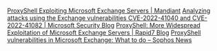 [ProxyShell Exploiting Microsoft Exchange Servers | Mandiant](https://www.mandiant.com/resources/blog/pst-want-shell-proxyshell-exploiting-microsoft-exchange-servers)
[Analyzing attacks using the Exchange vulnerabilities CVE-2022-41040 and CVE-2022-41082 | Microsoft Security Blog](https://www.microsoft.com/en-us/security/blog/2022/09/30/analyzing-attacks-using-the-exchange-vulnerabilities-cve-2022-41040-and-cve-2022-41082/)
[ProxyShell: More Widespread Exploitation of Microsoft Exchange Servers | Rapid7 Blog](https://www.rapid7.com/blog/post/2021/08/12/proxyshell-more-widespread-exploitation-of-microsoft-exchange-servers/)
[ProxyShell vulnerabilities in Microsoft Exchange: What to do – Sophos News](https://news.sophos.com/en-us/2021/08/23/proxyshell-vulnerabilities-in-microsoft-exchange-what-to-do/)